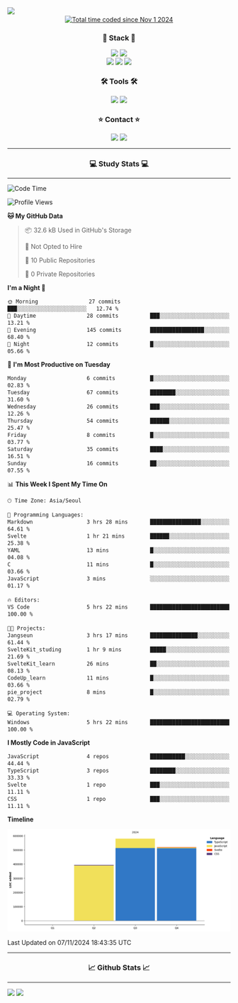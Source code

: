 <img src="https://capsule-render.vercel.app/api?type=waving&color=gradient&height=300&section=header&text=Hello!!&desc=well%20come%20to%20my%20github&fontSize=100&fontAlignY=40" />


<div align="center">
  <a href="https://wakatime.com/@fd6869de-70ad-450d-afba-272b60fdc4d3"><img src="https://wakatime.com/badge/user/fd6869de-70ad-450d-afba-272b60fdc4d3.svg"  alt="Total time coded since Nov 1 2024" /></a>
</div>




<h3 align="center">🌱 Stack 🌱</h3>
<div align="center">
  <img src="https://img.shields.io/badge/typescript-007ACC.svg?style=for-the-badge&logo=typescript&logoColor=white" />
  <img src="https://img.shields.io/badge/next.js-181717?style=for-the-badge&logo=nextdotjs&logoColor=white" />
</div>
<div align="center">
  <img src="https://img.shields.io/badge/javascript-yellow.svg?style=for-the-badge&logo=Javascript&logoColor=white" />
  <img src="https://img.shields.io/badge/html-E34F26?style=for-the-badge&logo=html5&logoColor=white" />
  <img src="https://img.shields.io/badge/css-1572B6?style=for-the-badge&logo=css3&logoColor=white"/>
</div>



<h3 align="center">🛠 Tools 🛠</h3>
<div align="center">
  <img src="https://img.shields.io/badge/github-181717.svg?style=for-the-badge&logo=github&logoColor=white" />
  <img src="https://img.shields.io/badge/Notion-F3F3F3.svg?style=for-the-badge&logo=notion&logoColor=black" />
</div>


<h3 align="center">⭐ Contact ⭐</h3>
<div align="center">
<img src="https://img.shields.io/badge/0sunghee122@gmail.com-EA4335?style=for-the-badge&logo=gmail&logoColor=FFFFFF"/>
<img src="https://img.shields.io/badge/jangseung11-E4405F?style=for-the-badge&logo=instagram&logoColor=FFFFFF"/>
</div>




---
<h3 align="center">💻 Study Stats 💻</h3>

---

<!--START_SECTION:waka-->
![Code Time](http://img.shields.io/badge/Code%20Time-4%20hrs%203%20mins-blue)

![Profile Views](http://img.shields.io/badge/Profile%20Views-63-blue)

**🐱 My GitHub Data** 

> 📦 32.6 kB Used in GitHub's Storage 
 > 
> 🚫 Not Opted to Hire
 > 
> 📜 10 Public Repositories 
 > 
> 🔑 0 Private Repositories 
 > 
**I'm a Night 🦉** 

```text
🌞 Morning                27 commits          ███░░░░░░░░░░░░░░░░░░░░░░   12.74 % 
🌆 Daytime                28 commits          ███░░░░░░░░░░░░░░░░░░░░░░   13.21 % 
🌃 Evening                145 commits         █████████████████░░░░░░░░   68.40 % 
🌙 Night                  12 commits          █░░░░░░░░░░░░░░░░░░░░░░░░   05.66 % 
```
📅 **I'm Most Productive on Tuesday** 

```text
Monday                   6 commits           █░░░░░░░░░░░░░░░░░░░░░░░░   02.83 % 
Tuesday                  67 commits          ████████░░░░░░░░░░░░░░░░░   31.60 % 
Wednesday                26 commits          ███░░░░░░░░░░░░░░░░░░░░░░   12.26 % 
Thursday                 54 commits          ██████░░░░░░░░░░░░░░░░░░░   25.47 % 
Friday                   8 commits           █░░░░░░░░░░░░░░░░░░░░░░░░   03.77 % 
Saturday                 35 commits          ████░░░░░░░░░░░░░░░░░░░░░   16.51 % 
Sunday                   16 commits          ██░░░░░░░░░░░░░░░░░░░░░░░   07.55 % 
```


📊 **This Week I Spent My Time On** 

```text
🕑︎ Time Zone: Asia/Seoul

💬 Programming Languages: 
Markdown                 3 hrs 28 mins       ████████████████░░░░░░░░░   64.61 % 
Svelte                   1 hr 21 mins        ██████░░░░░░░░░░░░░░░░░░░   25.38 % 
YAML                     13 mins             █░░░░░░░░░░░░░░░░░░░░░░░░   04.08 % 
C                        11 mins             █░░░░░░░░░░░░░░░░░░░░░░░░   03.66 % 
JavaScript               3 mins              ░░░░░░░░░░░░░░░░░░░░░░░░░   01.17 % 

🔥 Editors: 
VS Code                  5 hrs 22 mins       █████████████████████████   100.00 % 

🐱‍💻 Projects: 
Jangseun                 3 hrs 17 mins       ███████████████░░░░░░░░░░   61.44 % 
SvelteKit_studing        1 hr 9 mins         █████░░░░░░░░░░░░░░░░░░░░   21.69 % 
SvelteKit_learn          26 mins             ██░░░░░░░░░░░░░░░░░░░░░░░   08.13 % 
CodeUp_learn             11 mins             █░░░░░░░░░░░░░░░░░░░░░░░░   03.66 % 
pie_project              8 mins              █░░░░░░░░░░░░░░░░░░░░░░░░   02.79 % 

💻 Operating System: 
Windows                  5 hrs 22 mins       █████████████████████████   100.00 % 
```

**I Mostly Code in JavaScript** 

```text
JavaScript               4 repos             ███████████░░░░░░░░░░░░░░   44.44 % 
TypeScript               3 repos             ████████░░░░░░░░░░░░░░░░░   33.33 % 
Svelte                   1 repo              ███░░░░░░░░░░░░░░░░░░░░░░   11.11 % 
CSS                      1 repo              ███░░░░░░░░░░░░░░░░░░░░░░   11.11 % 
```



**Timeline**

![Lines of Code chart](https://raw.githubusercontent.com/Jangseun/Jangseun/main/assets/bar_graph.png)


 Last Updated on 07/11/2024 18:43:35 UTC
<!--END_SECTION:waka-->
---


  

<h3 align="center">📈 Github Stats 📈</h3>

---
<p>
  <img height="180em" src="https://github-readme-stats.vercel.app/api?username=Jangseun&show_icons=true&theme=radical">
  <img height="180em" src="https://github-readme-stats.vercel.app/api/top-langs/?username=Jangseun&layout=compact&theme=radical">
</p>
